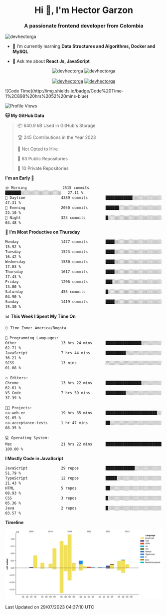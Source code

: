 <h1 align="center">Hi 👋, I'm Hector Garzon</h1>
<h3 align="center">A passionate frontend developer from Colombia</h3>

<p align="left"> <img src="https://komarev.com/ghpvc/?username=devhectorga" alt="devhectorga" /> </p>

- 🌱 I’m currently learning **Data Structures and Algorithms, Docker and MySQL**

- 💬 Ask me about **React Js, JavaScript**

<p align="center"> <img src="https://github-readme-stats.vercel.app/api?username=devhectorga&count_private=true&show_icons=true" alt="devhectorga" /> <img src="https://github-readme-stats.vercel.app/api/top-langs/?username=devhectorga&layout=compact" alt="devhectorga" /></p>

<p align="center">
<a href="https://twitter.com/devhectorga" target="blank"><img align="center" src="https://cdn.jsdelivr.net/npm/simple-icons@3.0.1/icons/twitter.svg" alt="devhectorga" height="20" width="20" /></a>
<a href="https://linkedin.com/in/devhectorga" target="blank"><img align="center" src="https://cdn.jsdelivr.net/npm/simple-icons@3.0.1/icons/linkedin.svg" alt="devhectorga" height="20" width="20" /></a>
</p>
<!--START_SECTION:waka-->
![Code Time](http://img.shields.io/badge/Code%20Time-1%2C898%20hrs%2052%20mins-blue)

![Profile Views](http://img.shields.io/badge/Profile%20Views-0-blue)

**🐱 My GitHub Data** 

> 📦 640.9 kB Used in GitHub's Storage 
 > 
> 🏆 245 Contributions in the Year 2023
 > 
> 🚫 Not Opted to Hire
 > 
> 📜 63 Public Repositories 
 > 
> 🔑 10 Private Repositories 
 > 
**I'm an Early 🐤** 

```text
🌞 Morning                2515 commits        ███████░░░░░░░░░░░░░░░░░░   27.11 % 
🌆 Daytime                4389 commits        ████████████░░░░░░░░░░░░░   47.31 % 
🌃 Evening                2050 commits        ██████░░░░░░░░░░░░░░░░░░░   22.10 % 
🌙 Night                  323 commits         █░░░░░░░░░░░░░░░░░░░░░░░░   03.48 % 
```
📅 **I'm Most Productive on Thursday** 

```text
Monday                   1477 commits        ████░░░░░░░░░░░░░░░░░░░░░   15.92 % 
Tuesday                  1523 commits        ████░░░░░░░░░░░░░░░░░░░░░   16.42 % 
Wednesday                1580 commits        ████░░░░░░░░░░░░░░░░░░░░░   17.03 % 
Thursday                 1617 commits        ████░░░░░░░░░░░░░░░░░░░░░   17.43 % 
Friday                   1206 commits        ███░░░░░░░░░░░░░░░░░░░░░░   13.00 % 
Saturday                 455 commits         █░░░░░░░░░░░░░░░░░░░░░░░░   04.90 % 
Sunday                   1419 commits        ████░░░░░░░░░░░░░░░░░░░░░   15.30 % 
```


📊 **This Week I Spent My Time On** 

```text
🕑︎ Time Zone: America/Bogota

💬 Programming Languages: 
Other                    13 hrs 24 mins      ████████████████░░░░░░░░░   62.71 % 
JavaScript               7 hrs 44 mins       █████████░░░░░░░░░░░░░░░░   36.21 % 
SCSS                     13 mins             ░░░░░░░░░░░░░░░░░░░░░░░░░   01.08 % 

🔥 Editors: 
Chrome                   13 hrs 22 mins      ████████████████░░░░░░░░░   62.61 % 
VS Code                  7 hrs 59 mins       █████████░░░░░░░░░░░░░░░░   37.39 % 

🐱‍💻 Projects: 
ca-web-er                19 hrs 35 mins      ███████████████████████░░   91.65 % 
ca-acceptance-tests      1 hr 47 mins        ██░░░░░░░░░░░░░░░░░░░░░░░   08.35 % 

💻 Operating System: 
Mac                      21 hrs 22 mins      █████████████████████████   100.00 % 
```

**I Mostly Code in JavaScript** 

```text
JavaScript               29 repos            █████████████░░░░░░░░░░░░   51.79 % 
TypeScript               12 repos            █████░░░░░░░░░░░░░░░░░░░░   21.43 % 
HTML                     5 repos             ██░░░░░░░░░░░░░░░░░░░░░░░   08.93 % 
CSS                      3 repos             █░░░░░░░░░░░░░░░░░░░░░░░░   05.36 % 
Java                     2 repos             █░░░░░░░░░░░░░░░░░░░░░░░░   03.57 % 
```



**Timeline**

![Lines of Code chart](https://raw.githubusercontent.com/devHectorGa/devHectorGa/master/assets/bar_graph.png)


 Last Updated on 29/07/2023 04:37:10 UTC
<!--END_SECTION:waka-->
